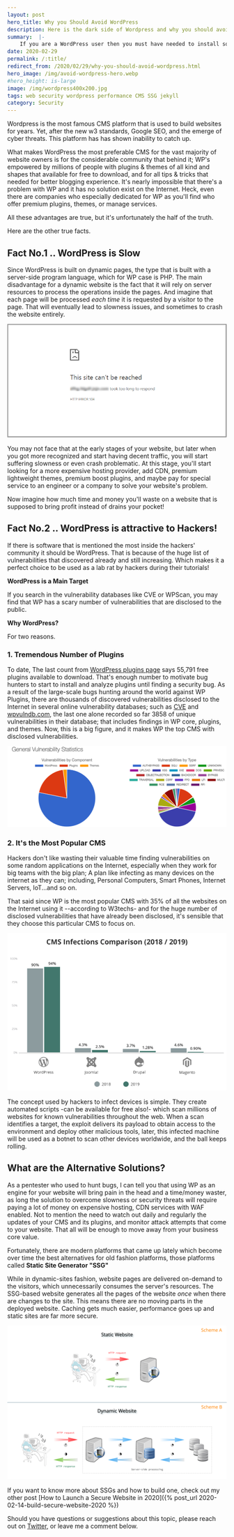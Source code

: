 ```yaml
---
layout: post
hero_title: Why you Should Avoid WordPress
description: Here is the dark side of Wordpress and why you should avoid using it.
summary:  |-
    If you are a WordPress user then you must have needed to install some plugins that are responsible to increase performance, security, and maybe SEO to optimize your SEO rank. 
date: 2020-02-29
permalink: /:title/
redirect_from: /2020/02/29/why-you-should-avoid-wordpress.html
hero_image: /img/avoid-wordpress-hero.webp
#hero_height: is-large
image: /img/wordpress400x200.jpg
tags: web security wordpress performance CMS SSG jekyll
category: Security
---
```


Wordpress is the most famous CMS platform that is used to build websites for years. Yet, after the new w3 standards, Google SEO, and the emerge of cyber threats. This platform has has shown inability to catch up. 

What makes WordPress the most preferable CMS for the vast majority of website owners is for the considerable community that behind it; WP's empowered by millions of people with plugins & themes of all kind and shapes that available for free to download, and for all tips & tricks that needed for better blogging experience. It's nearly impossible that there's a problem with WP and it has no solution exist on the Internet. Heck, even there are companies who especially dedicated for WP as you'll find who offer premium plugins, themes, or manage services.

All these advantages are true, but it's unfortunately the half of the truth.

Here are the other true facts.

## Fact No.1 .. WordPress is Slow

Since WordPress is built on dynamic pages, the type that is built with a server-side program language, which for WP case is PHP. The main disadvantage for a dynamic website is the fact that it will rely on server resources to process the operations inside the pages. And imagine that each page will be processed _each time_ it is requested by a visitor to the page. That will eventually lead to slowness issues, and sometimes to crash the website entirely.

![WordPress crash with 504 gateway time-out error](/img/posts/wordpress-crash-504-gateway-time-out-error.webp)

You may not face that at the early stages of your website, but later when you got more recognized and start having decent traffic, you will start suffering slowness or even crash problematic. At this stage, you'll start looking for a more expensive hosting provider, add CDN, premium lightweight themes, premium boost plugins, and maybe pay for special service to an engineer or a company to solve your website's problem.

Now imagine how much time and money you'll waste on a website that is supposed to bring profit instead of drains your pocket!

## Fact No.2 .. WordPress is attractive to Hackers!

If there is software that is mentioned the most inside the hackers' community it should be WordPress. That is because of the huge list of vulnerabilities that discovered already and still increasing. Which makes it a perfect choice to be used as a lab rat by hackers during their tutorials!

**WordPress is a Main Target**

If you search in the vulnerability databases like CVE or WPScan, you may find that WP has a scary number of vulnerabilities that are disclosed to the public.

**Why WordPress?**

For two reasons.

### 1. Tremendous Number of Plugins

To date, The last count from [WordPress plugins page](https://wordpress.org/plugins/) says 55,791 free plugins available to download. That's enough number to motivate bug hunters to start to install and analyze plugins until finding a security bug. As a result of the large-scale bugs hunting around the world against WP Plugins, there are thousands of discovered vulnerabilities disclosed to the Internet in several online vulnerability databases; such as [CVE](https://www.cvedetails.com/) and [wpvulndb.com](https://wpvulndb.com/plugins), the last one alone recorded so far 3858 of unique vulnerabilities in their database; that includes findings in WP core, plugins, and themes. Now, this is a big figure, and it makes WP the top CMS with disclosed vulnerabilities.

![WordPress Vulnerabilities](/img/posts/wordpress-vulnerabilities.webp)

### 2. It's the Most Popular CMS

Hackers don't like wasting their valuable time finding vulnerabilities on some random applications on the Internet, especially when they work for big teams with the big plan; A plan like infecting as many devices on the internet as they can; including, Personal Computers, Smart Phones, Internet Servers, IoT...and so on.

That said since WP is the most popular CMS with 35% of all the websites on the Internet using it --according to W3techs- and for the huge number of disclosed vulnerabilities that have already been disclosed, it's sensible that they choose this particular CMS to focus on.

![CMS Infections 2018-2019](/img/posts/cms-infections.webp)

The concept used by hackers to infect devices is simple. They create automated scripts -can be available for free also!- which scan millions of websites for known vulnerabilities throughout the web. When a scan identifies a target, the exploit delivers its payload to obtain access to the environment and deploy other malicious tools, later, this infected machine will be used as a botnet to scan other devices worldwide, and the ball keeps rolling.

## What are the Alternative Solutions?

As a pentester who used to hunt bugs, I can tell you that using WP as an engine for your website will bring pain in the head and a time/money waster, as long the solution to overcome slowness or security threats will require paying a lot of money on expensive hosting, CDN services with WAF enabled. Not to mention the need to watch out daily and regularly the updates of your CMS and its plugins, and monitor attack attempts that come to your website. That all will be enough to move away from your business core value.

Fortunately, there are modern platforms that came up lately which become over time the best alternatives for old fashion platforms, those platforms called **Static Site Generator "SSG"**

While in dynamic-sites fashion, website pages are delivered on-demand to the visitors, which unnecessarily consumes the server's resources. The SSG-based website generates all the pages of the website _once_ when there are changes to the site. This means there are no moving parts in the deployed website. Caching gets much easier, performance goes up and static sites are far more secure.

![Static Sites vs Dynamic Sites](/img/posts/dynamic-x-static.webp)

If you want to know more about SSGs and how to build one, check out my other post [How to Launch a Secure Website in 2020]({% post_url 2020-02-14-build-secure-website-2020 %})

Should you have questions or suggestions about this topic, please reach out on [Twitter](https://www.twitter.com/tariqhawis), or leave me a comment below.
